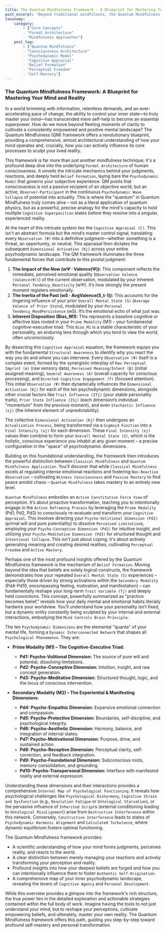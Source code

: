 ```yaml
---
title: The Quantum Mindfulness Framework - A Blueprint for Mastering Your Mind and Reality
post_excerpt: "Beyond traditional mindfulness, the Quantum Mindfulness framework offers a revolutionary blueprint for understanding and actively influencing your mind's core processes. Delving into the psychodynamic architecture of consciousness, it details how perceptions, beliefs, and reality itself are consciously shaped, empowering individuals to achieve profound self-mastery."
taxonomy:
    category:
        - ["Core Concepts"
        - "Formal Architecture"
        - "Mindfulness Approaches"]
    post_tag:
        - ["Quantum Mindfulness"
        - "Consciousness Architecture"
        - "Psychodynamic Model"
        - "Cognitive Appraisal"
        - "Belief Formation"
        - "Perceptual Freedom"
        - "Self-Mastery"]
---
```

### The Quantum Mindfulness Framework: A Blueprint for Mastering Your Mind and Reality

In a world brimming with information, relentless demands, and an ever-accelerating pace of change, the ability to control your inner state—to truly master your mind—has transcended mere self-help to become an essential superpower. How do we move beyond fleeting moments of clarity to cultivate a consistently empowered and positive mental landscape? The Quantum Mindfulness (QM) framework offers a revolutionary blueprint, providing a comprehensive, almost architectural understanding of how your mind operates and, crucially, how you can actively influence its core processes to sculpt your lived reality.

This framework is far more than just another mindfulness technique; it's a profound deep dive into the underlying `Formal Architecture` of human consciousness. It unveils the intricate mechanics behind your judgments, reactions, and deeply held `Belief Formation`, laying bare the `Psychodynamic Model` that governs your subjective experience. QM posits that consciousness is not a passive recipient of an objective world, but an active, `Observer-Participant` in the continuous `Psychodynamic Wave Collapse` of potential into actuality. This is where the "quantum" in Quantum Mindfulness truly comes alive – not as a literal application of quantum physics, but as a powerful, precise analogy for the mind's capacity to hold multiple `Cognitive Superposition` states before they resolve into a singular, experienced reality.

At the heart of this intricate system lies the `Cognitive Appraisal (C)`. This isn't an abstract formula but the mind’s master control signal, translating every `Observation (Ψ)` into a definitive judgment—whether something is a threat, an opportunity, or neutral. This appraisal then dictates the subsequent `Dimensional Activation (Kj)` across your entire psychodynamic landscape. The QM framework illuminates the three fundamental forces that contribute to this pivotal judgment:

1.  **The Impact of the Now (wΨ ⋅ Valence(Ψ)):** This component reflects the immediate, perceived emotional quality (`Observation Valence (Valence(Ψ))`) of the current observation, modulated by your inherent `Personal Tendency_Reactivity` (wΨ). It’s how strongly the present moment registers emotionally.
2.  **The Inertia of the Past (wS ⋅ AvgValence(S_t-1)):** This accounts for the lingering influence of your prior `Overall Mental State (S)` (`Average Valence of Prior State`), modulated by your `Personal Tendency_MoodPersistence` (wS). It’s the emotional echo of what just was.
3.  **Inherent Disposition (Bias_M1):** This represents a baseline cognitive or affective bias rooted in your `Prime Modality` (M1) – your fundamental cognitive-executive triad. This `Bias_M1` is a stable characteristic of your personality, an enduring lens through which you tend to view the world, often unconsciously.

By dissecting this `Cognitive Appraisal` equation, the framework equips you with the fundamental `Structural Awareness` to identify *why* you react the way you do and *where* you can intervene. Every `Observation (Ψ)` itself is a complex event, formed by the synergistic interplay of `Raw Perceptual Imprint (α)` (raw sensory data), `Perceived Meaning/Intent (β)` (initial assigned meaning), `General Awareness (A)` (overall capacity for conscious processing), and `Directed Cognitive Engagement (f)` (focused attention). This initial `Observation (Ψ)` then dynamically influences the `Dimensional Activation (Kj)` for each of the ten psychodynamic dimensions, alongside other crucial factors like `Trait Influence (ITj)` (your stable personality traits), `Prior State Influence (ISj)` (each dimension’s individual "momentum" from the previous moment), and even `Stochastic Influence (εj)` (the inherent element of unpredictability).

The collective `Dimensional Activation (Kj)` then undergoes an `Actualization Process`, being transformed via a `Sigmoid Function` into a `Final Intensity (xj)` for each dimension. These `Final Intensity (xj)` values then combine to form your `Overall Mental State (S)`, which is the holistic, conscious experience you inhabit at any given moment – a precise configuration in the "space" of psychodynamic dimensions.

Building on this foundational understanding, the framework then introduces the powerful distinction between `Classical Mindfulness` and `Quantum Mindfulness Application`. You'll discover that while `Classical Mindfulness` excels at regulating intense emotional reactions and fostering `Non-Reactive Observation` – cultivating `Witness Consciousness` and `Passive Mastery` to find peace amidst chaos – `Quantum Mindfulness` takes mastery to an entirely new level.

`Quantum Mindfulness` embodies an `Active Constitutive Force View` of perception. It’s about proactive transformation, teaching you to intentionally engage in the `Active Reframing Process` by leveraging the `Prime Modality` (Pd1, Pd2, Pd3) to consciously re-evaluate and transform your `Cognitive Appraisal`. This involves directing your `Psycho-Volitional Dimension (Pd1)` (primal will and pure potentiality) to dissolve `Perceived Limitation`s, employing your `Psycho-Conceptive Dimension (Pd2)` for intuitive insight, and utilizing your `Psycho-Meditative Dimension (Pd3)` for structured thought and `Intentional Collapse`. This isn't just about coping; it's about actively generating meaning and creating desired realities, cultivating `Perceptual Freedom` and `Active Mastery`.

Perhaps one of the most profound insights offered by the Quantum Mindfulness framework is the mechanism of `Belief Formation`. Moving beyond the idea that beliefs are solely logical constructs, the framework demonstrates how your repeated `Overall Mental State (S)` experiences – especially those driven by strong activations within the `Secondary Modality` (Pd4-Pd10, encompassing feeling, motivation, and manifestation) – can fundamentally reshape your long-term `Trait Variable (Tj)` and deeply held convictions. This concept, powerfully summarized as "practice becomes belief," reveals how your daily mental and emotional habits literally hardwire your worldview. You’ll understand how your personality isn’t fixed, but a dynamic entity constantly being sculpted by your internal and external interactions, embodying the `Mind Controls Brain Principle`.

The ten `Psychodynamic Dimensions` are the elemental "quanta" of your mental life, forming a `Dynamic Interconnected Network` that shapes all `Psychological Phenomenon`. They are:

*   **Prime Modality (M1) – The Cognitive-Executive Triad:**
    *   **Pd1: Psycho-Volitional Dimension:** The source of pure will and potential, dissolving limitations.
    *   **Pd2: Psycho-Conceptive Dimension:** Intuition, insight, and raw concept generation.
    *   **Pd3: Psycho-Meditative Dimension:** Structured thought, logic, and the locus of conscious intervention.

*   **Secondary Modality (M2) – The Experiential & Manifesting Dimensions:**
    *   **Pd4: Psycho-Empathic Dimension:** Expansive emotional connection and compassion.
    *   **Pd5: Psycho-Protective Dimension:** Boundaries, self-discipline, and psychological integrity.
    *   **Pd6: Psycho-Aesthetic Dimension:** Harmony, balance, and integration of internal states.
    *   **Pd7: Psycho-Motivational Dimension:** Purpose, drive, and sustained action.
    *   **Pd8: Psycho-Receptive Dimension:** Perceptual clarity, self-correction, and feedback integration.
    *   **Pd9: Psycho-Foundational Dimension:** Subconscious roots, memory consolidation, and grounding.
    *   **Pd10: Psycho-Transpersonal Dimension:** Interface with manifested reality and external expression.

Understanding these dimensions and their interactions provides a comprehensive `Internal Map of Psychological Functioning`. It reveals how psychological challenges like `Psychological Disharmony`, `Cognitive Strain and Dysfunction` (e.g., `Resolution Fatigue` or `Ontological Starvation`), or the pervasive influence of `Inherited Script`s (external conditioning leading to `Ontological Misalignment`) arise from `Destructive Interference` within this network. Conversely, `Constructive Interference` leads to states of `Psychodynamic Harmonic Alignment` and `Calculated Turbulence`, where dynamic equilibrium fosters optimal functioning.

The Quantum Mindfulness framework provides:
*   A scientific understanding of how your mind forms judgments, perceives reality, and reacts to the world.
*   A clear distinction between merely managing your reactions and actively transforming your perception and reality.
*   Profound insights into how your deepest beliefs are forged and how you can intentionally influence them to foster `Authentic Self-Origination`.
*   A comprehensive map of your inner psychodynamic landscape, revealing the levers of `Cognitive Agency` and `Personal Development`.

While this overview provides a glimpse into the framework's rich structure, the true power lies in the detailed exploration and actionable strategies contained within the full body of work. Imagine having the tools to not just understand your mind, but to reshape your perceptions, cultivate empowering beliefs, and ultimately, master your own reality. The Quantum Mindfulness framework offers this path, guiding you step-by-step toward profound self-mastery and personal transformation.